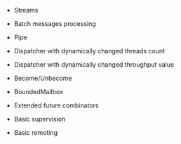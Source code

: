 


* Streams

* Batch messages processing

* Pipe
* Dispatcher with dynamically changed threads count
* Dispatcher with dynamically changed throughput value
* Become/Unbecome
* BoundedMailbox
* Extended future combinators
* Basic supervision
* Basic remoting